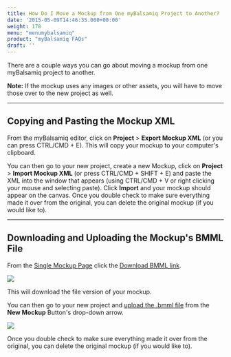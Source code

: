 ```yaml
---
title: How Do I Move a Mockup from One myBalsamiq Project to Another?
date: '2015-05-09T14:46:35.000+00:00'
weight: 170
menu: "menumybalsamiq"
product: "myBalsamiq FAQs"
draft: ''
---
```


There are a couple ways you can go about moving a mockup from one myBalsamiq project to another.

**Note:** If the mockup uses any images or other assets, you will have to move those over to the new project as well.

---

## Copying and Pasting the Mockup XML

From the myBalsamiq editor, click on **Project** > **Export Mockup XML** (or you can press CTRL/CMD + E). This will copy your mockup to your computer's clipboard.

You can then go to your new project, create a new Mockup, click on **Project** > **Import Mockup XML** (or press CTRL/CMD + SHIFT + E) and paste the XML into the window that appears (using CTRL/CMD + V or right clicking your mouse and selecting paste). Click **Import** and your mockup should appear on the canvas. Once you double check to make sure everything made it over from the original, you can delete the original mockup (if you would like to).

---

## Downloading and Uploading the Mockup's BMML File

From the [Single Mockup Page](https://docs.balsamiq.com/mybalsamiq/mockup/) click the [Download BMML link](https://docs.balsamiq.com/mybalsamiq/mockup/#mockup-description-permalink-download).

![](https://media.balsamiq.com/img/support/docs/myb/download-bmml.png)

This will download the file version of your mockup.

You can then go to your new project and [upload the .bmml file](https://docs.balsamiq.com/mybalsamiq/project/#adding-mockups) from the **New Mockup** Button's drop-down arrow.

![](https://media.balsamiq.com/img/support/docs/myb/project-uploadmockup.png)

Once you double check to make sure everything made it over from the original, you can delete the original mockup (if you would like to).

